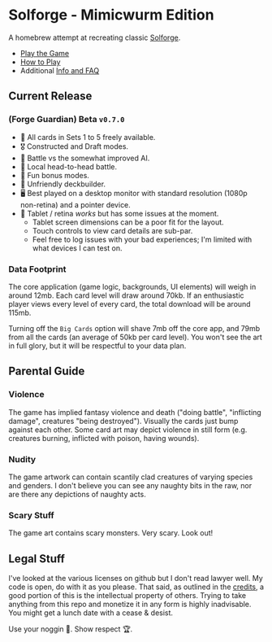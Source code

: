 # Solforge - Mimicwurm Edition

A homebrew attempt at recreating classic [Solforge](https://en.wikipedia.org/wiki/SolForge).

- [Play the Game](https://grousewood-games.github.io/solforge/play/)
- [How to Play](https://grousewood-games.github.io/solforge/docs/rules)
- Additional [Info and FAQ](https://grousewood-games.github.io/solforge/docs/faq)

## Current Release

### (Forge Guardian) Beta `v0.7.0`

- :flower_playing_cards: All cards in Sets 1 to 5 freely available.
- :medal_military: Constructed and Draft modes.
- :robot: Battle vs the somewhat improved AI.
- :wrestling: Local head-to-head battle.
- :clown_face: Fun bonus modes.
- :crocodile: Unfriendly deckbuilder.
- :desktop_computer: Best played on a desktop monitor with standard resolution (1080p non-retina) and a pointer device.
- :iphone: Tablet / retina _works_ but has some issues at the moment.
  - Tablet screen dimensions can be a poor fit for the layout.
  - Touch controls to view card details are sub-par.
  - Feel free to log issues with your bad experiences; I'm limited with what devices I can test on.

### Data Footprint

The core application (game logic, backgrounds, UI elements) will weigh in around 12mb. Each card level will draw around 70kb. If an enthusiastic player views every level of every card, the total download will be around 115mb.

Turning off the `Big Cards` option will shave 7mb off the core app, and 79mb from all the cards (an average of 50kb per card level). You won't see the art in full glory, but it will be respectful to your data plan.

## Parental Guide

### Violence

The game has implied fantasy violence and death ("doing battle", "inflicting damage", creatures "being destroyed"). Visually the cards just bump against each other. Some card art may depict violence in still form (e.g. creatures burning, inflicted with poison, having wounds).

### Nudity

The game artwork can contain scantily clad creatures of varying species and genders. I don't believe you can see any naughty bits in the raw, nor are there any depictions of naughty acts.

### Scary Stuff

The game art contains scary monsters. Very scary. Look out!

## Legal Stuff

I've looked at the various licenses on github but I don't read lawyer well. My code is open, do with it as you please. That said, as outlined in the [credits](https://grousewood-games.github.io/solforge/docs/faq#credits), a good portion of this is the intellectual property of others. Trying to take anything from this repo and monetize it in any form is highly inadvisable. You might get a lunch date with a cease & desist.

Use your noggin :brain:. Show respect :trophy:.